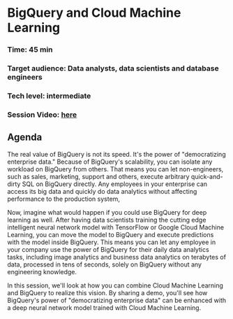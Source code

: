 # BigQuery and Cloud Machine Learning

### Time: 45 min

### Target audience: Data analysts, data scientists and database engineers

### Tech level: intermediate

### Session Video: [here](https://youtu.be/Ov3Om5Y_Fbg)

## Agenda

The real value of BigQuery is not its speed. It's the power of "democratizing enterprise data." 
Because of BigQuery's scalability, you can isolate any workload on BigQuery from others. That means 
you can let non-engineers, such as sales, marketing, support and others, execute arbitrary quick-and-dirty 
SQL on BigQuery directly. Any employees in your enterprise can access its big data and quickly do data 
analytics without affecting performance to the production system, 

Now, imagine what would happen if you could use BigQuery for deep learning as well. After having data 
scientists training the cutting edge intelligent neural network model with TensorFlow or Google Cloud Machine 
Learning, you can move the model to BigQuery and execute predictions with the model inside BigQuery. 
This means you can let any employee in your company use the power of BigQuery for their daily data 
analytics tasks, including image analytics and business data analytics on terabytes of data, processed 
in tens of seconds, solely on BigQuery without any engineering knowledge. 

In this session, we'll look at how you can combine Cloud Machine Learning and BigQuery to realize this vision. 
By sharing a demo, you'll see how BigQuery's power of "democratizing enterprise data" can be enhanced with 
a deep neural network model trained with Cloud Machine Learning.
